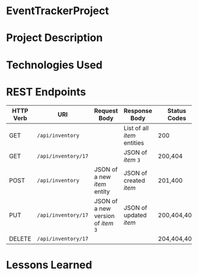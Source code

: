 # EventTrackerProject

# Project Description

# Technologies Used

# REST Endpoints
| HTTP Verb | URI               | Request Body | Response Body | Status Codes |
|-----------|-------------------|--------------|---------------|---------|
| GET       | `/api/inventory`      |              | List of all _item_ entities | 200 |
| GET       | `/api/inventory/17`   |              | JSON of _item_ `3` | 200,404 |
| POST      | `/api/inventory`      | JSON of a new _item_ entity  | JSON of created _item_ | 201,400 |
| PUT       | `/api/inventory/17`   | JSON of a new version of _item_ `3` | JSON of updated _item_ | 200,404,400 |
| DELETE    | `/api/inventory/17`   |              |               | 204,404,400|

# Lessons Learned